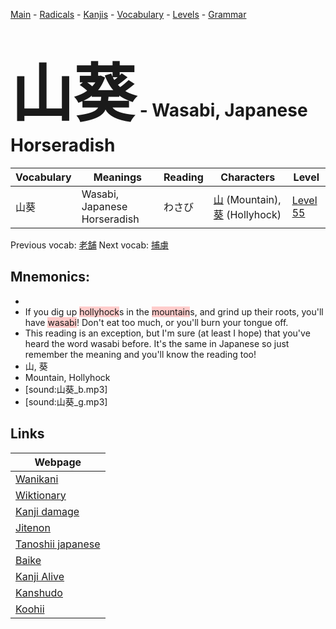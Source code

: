 <style> bigfont {font-size: 100px}</style>
[Main](../README.md) -
[Radicals](../radicals.md) -
[Kanjis](../kanjis.md) -
[Vocabulary](../vocabulary.md) -
[Levels](../levels.md) -
[Grammar](../grammar.md)
# <bigfont> 山葵</bigfont> - Wasabi, Japanese Horseradish 

| Vocabulary | Meanings | Reading | Characters | Level |
| --- | --- | --- | --- | --- |
| 山葵 | Wasabi, Japanese Horseradish | わさび |  [山](../kanjis/山.md) (Mountain), [葵](../kanjis/葵.md) (Hollyhock) | [Level 55](../levels/wk_level55.md) |

Previous vocab: [老舗](老舗.md) Next vocab: [捕虜](捕虜.md) 

## Mnemonics:

* 
* If you dig up <span style="background-color:#ffcccb"> hollyhock</span>s in the <span style="background-color:#ffcccb"> mountain</span>s, and grind up their roots, you'll have <span style="background-color:#ffcccb"> wasabi</span>! Don't eat too much, or you'll burn your tongue off.
* This reading is an exception, but I'm sure (at least I hope) that you've heard the word wasabi before. It's the same in Japanese so just remember the meaning and you'll know the reading too!
* 山, 葵
* Mountain, Hollyhock
* [sound:山葵_b.mp3]
* [sound:山葵_g.mp3]


## Links 

| Webpage |
| --- |
| [Wanikani          ](https://www.wanikani.com/kanji/山葵) |
| [Wiktionary        ](https://en.wiktionary.org/wiki/山葵) |
| [Kanji damage      ](http://www.kanjidamage.com/kanji/search?utf8=✓&q=山葵) |
| [Jitenon           ](https://jitenon.com/kanji/山葵) |
| [Tanoshii japanese ](https://www.tanoshiijapanese.com/dictionary/kanji.cfm?k=山葵) |
| [Baike             ](https://baike.baidu.com/item/山葵) |
| [Kanji Alive       ](https://app.kanjialive.com/山葵) |
| [Kanshudo          ](https://www.kanshudo.com/searchmn?q=山葵) |
| [Koohii            ](https://kanji.koohii.com/study/kanji/山葵) |
